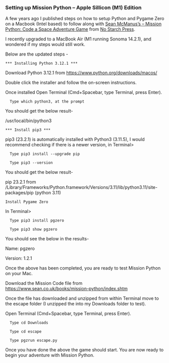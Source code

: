 ### Setting up Mission Python – Apple Sillicon (M1) Edition

A few years ago I published steps on how to setup Python and Pygame Zero on a Macbook (Intel based) to follow along with [Sean McManus’s – Mission Python: Code a Space Adventure Game](https://www.sean.co.uk/books/mission-python/index.shtm) from [No Starch Press](https://nostarch.com/missionpython).

I recently upgraded to a MacBook Air (M1 running Sonoma 14.2.1), and wondered if my steps would still work.

Below are the updated steps -


```
*** Installing Python 3.12.1 ***
```

Download Python 3.12.1 from https://www.python.org/downloads/macos/

Double click the installer and follow the on-screen instructions.

Once installed Open Terminal (Cmd+Spacebar, type Terminal, press Enter).

```
  Type which python3, at the prompt
```
You should get the below result-

/usr/local/bin/python3


```
*** Install pip3 ***
```

pip3 (23.2.1) is automatically installed with Python3 (3.11.5), I would recommend checking if there is a newer version, in Terminal>

```
  Type pip3 install --upgrade pip

  Type pip3 --version
```
You should get the below result-

pip 23.2.1 from /Library/Frameworks/Python.framework/Versions/3.11/lib/python3.11/site-packages/pip (python 3.11)

```
Install Pygame Zero
```

In Terminal>
```
  Type pip3 install pgzero

  Type pip3 show pgzero
```
You should see the below in the results-

Name: pgzero

Version: 1.2.1

Once the above has been completed, you are ready to test Mission Python on your Mac.

Download the Mission Code file from https://www.sean.co.uk/books/mission-python/index.shtm

Once the file has downloaded and unzipped from within Terminal move to the escape folder (I unzipped the into my Downloads folder to test).

  Open Terminal (Cmd+Spacebar, type Terminal, press Enter).

```
  Type cd Downloads

  Type cd escape

  Type pgzrun escape.py

```

Once you have done the above the game should start. You are now ready to begin your adventure with Mission Python.
